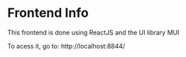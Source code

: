 # Frontend Info

This frontend is done using ReactJS and the UI library MUI

To acess it, go to: http://localhost:8844/
